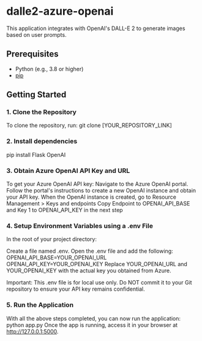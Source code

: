 # dalle2-azure-openai
This application integrates with OpenAI's DALL-E 2 to generate images based on user prompts.

## Prerequisites

- Python (e.g., 3.8 or higher)
- [pip](https://pip.pypa.io/en/stable/installation/)

## Getting Started

### 1. Clone the Repository

To clone the repository, run:
git clone [YOUR_REPOSITORY_LINK]

### 2. Install dependencies

pip install Flask OpenAI

### 3. Obtain Azure OpenAI API Key and URL

To get your Azure OpenAI API key:
Navigate to the Azure OpenAI portal.
Follow the portal's instructions to create a new OpenAI instance and obtain your API key.
When the OpenAI instance is created, go to Resource Management > Keys and endpoints
Copy Endpoint to OPENAI_API_BASE and Key 1 to OPENAI_API_KEY in the next step

### 4. Setup Environment Variables using a .env File
In the root of your project directory:

Create a file named .env.
Open the .env file and add the following:
OPENAI_API_BASE=YOUR_OPENAI_URL
OPENAI_API_KEY=YOUR_OPENAI_KEY
Replace YOUR_OPENAI_URL and YOUR_OPENAI_KEY with the actual key you obtained from Azure.

Important: This .env file is for local use only. Do NOT commit it to your Git repository to ensure your API key remains confidential.

### 5. Run the Application
With all the above steps completed, you can now run the application:
python app.py
Once the app is running, access it in your browser at http://127.0.0.1:5000.
